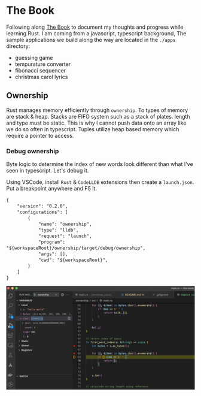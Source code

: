 # The Book

Following along [The Book](https://doc.rust-lang.org/book/title-page.html) to document my thoughts and progress while learning Rust. I am coming from a javascript, typescript background, The sample applications we build along the way are located in the `./apps` directory:

- guessing game
- tempurature converter
- fibonacci sequencer
- christmas carol lyrics

## Ownership

Rust manages memory efficiently through `ownership`. To types of memory are stack & heap. Stacks are FIFO system such as a stack of plates. length and type must be static. This is why I cannot push data onto an array like we do so often in typescript. Tuples utilize heap based memory which require a pointer to access.

### Debug ownership

Byte logic to determine the index of new words look different than what I've seen in typescript. Let's debug it.

Using VSCode, install `Rust` & `CodeLLDB` extensions then create a `launch.json`. Put a breakpoint anywhere and F5 it.  
```
{
    "version": "0.2.0",
    "configurations": [
        {
            "name": "ownership",
            "type": "lldb",
            "request": "launch",
            "program": "${workspaceRoot}/ownership/target/debug/ownership",
            "args": [],
            "cwd": "${workspaceRoot}",
        }
    ]
}
```
![debug](./images/debug-ownership.png)


